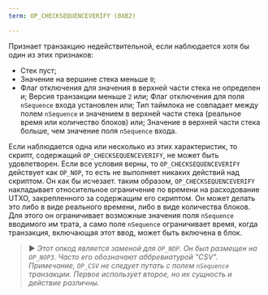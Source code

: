 ```yaml
---
term: OP_CHECKSEQUENCEVERIFY (0XB2)

---
```

Признает транзакцию недействительной, если наблюдается хотя бы один из этих признаков:


- Стек пуст;
- Значение на вершине стека меньше `0`;
- Флаг отключения для значения в верхней части стека не определен и; Версия транзакции меньше `2` или; Флаг отключения для поля `nSequence` входа установлен или; Тип таймлока не совпадает между полем `nSequence` и значением в верхней части стека (реальное время или количество блоков) или; Значение в верхней части стека больше, чем значение поля `nSequence` входа.

Если наблюдается одна или несколько из этих характеристик, то скрипт, содержащий `OP_CHECKSEQUENCEVERIFY`, не может быть удовлетворен. Если все условия верны, то `OP_CHECKSEQUENCEVERIFY` действует как `OP_NOP`, то есть не выполняет никаких действий над скриптом. Он как бы исчезает. таким образом, `OP_CHECKSEQUENCEVERIFY` накладывает относительное ограничение по времени на расходование UTXO, закрепленного за содержащим его скриптом. Он может делать это либо в виде реального времени, либо в виде количества блоков. Для этого он ограничивает возможные значения поля `nSequence` вводимого им трата, а само поле `nSequence` ограничивает время, когда транзакция, включающая этот ввод, может быть включена в блок.

> ► *Этот опкод является заменой для `OP_NOP`. Он был размещен на `OP_NOP3`. Часто его обозначают аббревиатурой "CSV". Примечание, `OP_CSV` не следует путать с полем `nSequence` транзакции. Первое использует второе, но их сущность и действие различны.*